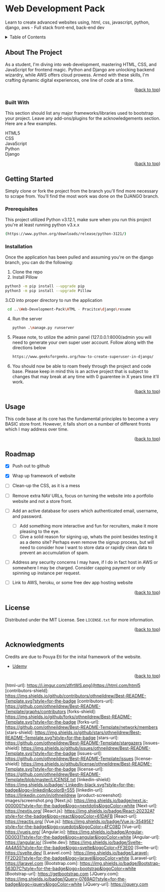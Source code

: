 # Web Development Pack
 Learn to create advanced websites using, html, css, javascript, python, django, aws - Full stack front-end, back-end dev


<!-- Improved compatibility of back to top link: See: https://github.com/othneildrew/Best-README-Template/pull/73 -->
<a name="readme-top"></a>
<!--
*** Thanks for checking out the Best-README-Template. If you have a suggestion
*** that would make this better, please fork the repo and create a pull request
*** or simply open an issue with the tag "enhancement".
*** Don't forget to give the project a star!
*** Thanks again! Now go create something AMAZING! :D
-->



<!-- PROJECT SHIELDS -->
<!--
*** I'm using markdown "reference style" links for readability.
*** Reference links are enclosed in brackets [ ] instead of parentheses ( ).
*** See the bottom of this document for the declaration of the reference variables
*** for contributors-url, forks-url, etc. This is an optional, concise syntax you may use.
*** https://www.markdownguide.org/basic-syntax/#reference-style-links
-->



<!-- TABLE OF CONTENTS -->
<details>
  <summary>Table of Contents</summary>
  <ol>
    <li>
      <a href="#about-the-project">About The Project</a>
      <ul>
        <li><a href="#built-with">Built With</a></li>
      </ul>
    </li>
    <li>
      <a href="#getting-started">Getting Started</a>
      <ul>
        <li><a href="#prerequisites">Prerequisites</a></li>
        <li><a href="#installation">Installation</a></li>
      </ul>
    </li>
    <li><a href="#usage">Usage</a></li>
    <li><a href="#roadmap">Roadmap</a></li>
    <li><a href="#license">License</a></li>
    <li><a href="#acknowledgments">Acknowledgments</a></li>
  </ol>
</details>



<!-- ABOUT THE PROJECT -->
## About The Project



As a student, I'm diving into web development, mastering HTML, CSS, and JavaScript for frontend magic. Python and Django are unlocking backend wizardry, while AWS offers cloud prowess. Armed with these skills, I'm crafting dynamic digital experiences, one line of code at a time.


<p align="right">(<a href="#readme-top">back to top</a>)</p>



### Built With

This section should list any major frameworks/libraries used to bootstrap your project. Leave any add-ons/plugins for the acknowledgements section. Here are a few examples.

HTML5</br>
CSS</br>
JavaScript</br>
Python</br>
Django</br>

<p align="right">(<a href="#readme-top">back to top</a>)</p>



<!-- GETTING STARTED -->
## Getting Started

Simply clone or fork the project from the branch you'll find more necessary to scrape from. You'll find the most work was done on the DJANGO branch.

### Prerequisites

This project utilized Python v3.12.1, make sure when you run this project you're at least running python v3.x.x
  ```sh
  (https://www.python.org/downloads/release/python-3121/)
  ```

### Installation

Once the application has been pulled and assuming you're on the django branch, you can do the following:



1. Clone the repo
2. Install Pillow
  ```sh
  python3 -m pip install --upgrade pip
  python3 -m pip install --upgrade Pillow 
  ```
3.CD into proper directory to run the application
   ```sh
    cd ..\Web-Development-Pack\HTML - Pracitce\django\resume
   ```
4. Run the server
   ```sh
   python .\manage.py runserver
   ```
5. Please note, to utilize the admin panel (127.0.0.1:8000/admin you will need to generate your own super user account. Follow along with the directions below
   ```sh
   https://www.geeksforgeeks.org/how-to-create-superuser-in-django/
   ```
6. You should now be able to roam freely through the project and code base. Please keep in mind this is an active project that is subject to changes that may break at any time with 0 guarentee in X years time it'll work. 

<p align="right">(<a href="#readme-top">back to top</a>)</p>



<!-- USAGE EXAMPLES -->
## Usage

This code base at its core has the fundamental principles to become a very BASIC store front. However, it falls short on a number of different fronts which I may address over time.


<p align="right">(<a href="#readme-top">back to top</a>)</p>



<!-- ROADMAP -->
## Roadmap

- [x] Push out to github
- [x] Wrap up framework of website
- [ ] Clean-up the CSS, as it is a mess
- [ ] Remove extra NAV URLs, focus on turning the website into a portfolio website and not a store front.
- [ ] Add an active database for users which authenticated email, username, and password.
    - [ ] Add something more interactive and fun for recruiters, make it more pleasing to the eye.
    - [ ] Give a solid reason for signing up, whats the point besides testing it as a demo site? Perhaps even remove the signup process, but will need to consider how I want to store data or rapidly clean data to prevent an accumulation of spam.
- [ ] Address any security concerns I may have, if I do in fact host in AWS or somewhere I may be charged. Consider capping payment or only spinning up instance per request.
- [ ] Link to AWS, heroku, or some free dev app hosting website


<p align="right">(<a href="#readme-top">back to top</a>)</p>


<!-- LICENSE -->
## License

Distributed under the MIT License. See `LICENSE.txt` for more information.

<p align="right">(<a href="#readme-top">back to top</a>)</p>

<!-- ACKNOWLEDGMENTS -->
## Acknowledgments

Credits are due to Pouya Eti for the inital framework of the website.

* [Udemy](https://www.udemy.com/)


<p align="right">(<a href="#readme-top">back to top</a>)</p>



<!-- MARKDOWN LINKS & IMAGES -->
<!-- https://www.markdownguide.org/basic-syntax/#reference-style-links -->
[html-img]: https://i.imgur.com/zlfrtWS.png
[html-url]: https://i.imgur.com/zlfrtWS.png](https://html.com/html5
[contributors-shield]: https://img.shields.io/github/contributors/othneildrew/Best-README-Template.svg?style=for-the-badge
[contributors-url]: https://github.com/othneildrew/Best-README-Template/graphs/contributors
[forks-shield]: https://img.shields.io/github/forks/othneildrew/Best-README-Template.svg?style=for-the-badge
[forks-url]: https://github.com/othneildrew/Best-README-Template/network/members
[stars-shield]: https://img.shields.io/github/stars/othneildrew/Best-README-Template.svg?style=for-the-badge
[stars-url]: https://github.com/othneildrew/Best-README-Template/stargazers
[issues-shield]: https://img.shields.io/github/issues/othneildrew/Best-README-Template.svg?style=for-the-badge
[issues-url]: https://github.com/othneildrew/Best-README-Template/issues
[license-shield]: https://img.shields.io/github/license/othneildrew/Best-README-Template.svg?style=for-the-badge
[license-url]: https://github.com/othneildrew/Best-README-Template/blob/master/LICENSE.txt
[linkedin-shield]: https://img.shields.io/badge/-LinkedIn-black.svg?style=for-the-badge&logo=linkedin&colorB=555
[linkedin-url]: https://linkedin.com/in/othneildrew
[product-screenshot]: images/screenshot.png
[Next.js]: https://img.shields.io/badge/next.js-000000?style=for-the-badge&logo=nextdotjs&logoColor=white
[Next-url]: https://nextjs.org/
[React.js]: https://img.shields.io/badge/React-20232A?style=for-the-badge&logo=react&logoColor=61DAFB
[React-url]: https://reactjs.org/
[Vue.js]: https://img.shields.io/badge/Vue.js-35495E?style=for-the-badge&logo=vuedotjs&logoColor=4FC08D
[Vue-url]: https://vuejs.org/
[Angular.io]: https://img.shields.io/badge/Angular-DD0031?style=for-the-badge&logo=angular&logoColor=white
[Angular-url]: https://angular.io/
[Svelte.dev]: https://img.shields.io/badge/Svelte-4A4A55?style=for-the-badge&logo=svelte&logoColor=FF3E00
[Svelte-url]: https://svelte.dev/
[Laravel.com]: https://img.shields.io/badge/Laravel-FF2D20?style=for-the-badge&logo=laravel&logoColor=white
[Laravel-url]: https://laravel.com
[Bootstrap.com]: https://img.shields.io/badge/Bootstrap-563D7C?style=for-the-badge&logo=bootstrap&logoColor=white
[Bootstrap-url]: https://getbootstrap.com
[JQuery.com]: https://img.shields.io/badge/jQuery-0769AD?style=for-the-badge&logo=jquery&logoColor=white
[JQuery-url]: https://jquery.com 
